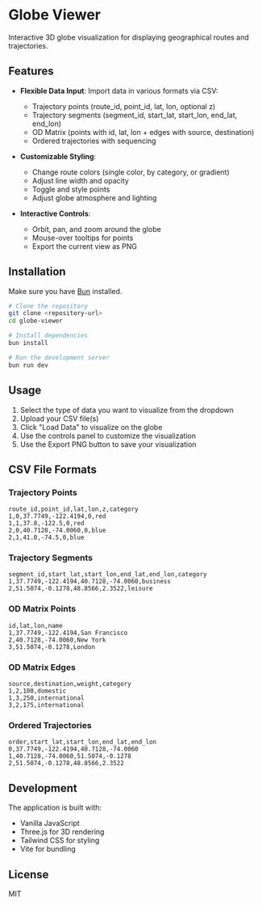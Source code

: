# Globe Viewer

Interactive 3D globe visualization for displaying geographical routes and trajectories.

## Features

- **Flexible Data Input**: Import data in various formats via CSV:
  - Trajectory points (route_id, point_id, lat, lon, optional z)
  - Trajectory segments (segment_id, start_lat, start_lon, end_lat, end_lon)
  - OD Matrix (points with id, lat, lon + edges with source, destination)
  - Ordered trajectories with sequencing

- **Customizable Styling**:
  - Change route colors (single color, by category, or gradient)
  - Adjust line width and opacity
  - Toggle and style points
  - Adjust globe atmosphere and lighting

- **Interactive Controls**:
  - Orbit, pan, and zoom around the globe
  - Mouse-over tooltips for points
  - Export the current view as PNG

## Installation

Make sure you have [Bun](https://bun.sh/) installed.

```bash
# Clone the repository
git clone <repository-url>
cd globe-viewer

# Install dependencies
bun install

# Run the development server
bun run dev
```

## Usage

1. Select the type of data you want to visualize from the dropdown
2. Upload your CSV file(s)
3. Click "Load Data" to visualize on the globe
4. Use the controls panel to customize the visualization
5. Use the Export PNG button to save your visualization

## CSV File Formats

### Trajectory Points
```
route_id,point_id,lat,lon,z,category
1,0,37.7749,-122.4194,0,red
1,1,37.8,-122.5,0,red
2,0,40.7128,-74.0060,0,blue
2,1,41.0,-74.5,0,blue
```

### Trajectory Segments
```
segment_id,start_lat,start_lon,end_lat,end_lon,category
1,37.7749,-122.4194,40.7128,-74.0060,business
2,51.5074,-0.1278,48.8566,2.3522,leisure
```

### OD Matrix Points
```
id,lat,lon,name
1,37.7749,-122.4194,San Francisco
2,40.7128,-74.0060,New York
3,51.5074,-0.1278,London
```

### OD Matrix Edges
```
source,destination,weight,category
1,2,100,domestic
1,3,250,international
3,2,175,international
```

### Ordered Trajectories
```
order,start_lat,start_lon,end_lat,end_lon
0,37.7749,-122.4194,40.7128,-74.0060
1,40.7128,-74.0060,51.5074,-0.1278
2,51.5074,-0.1278,48.8566,2.3522
```

## Development

The application is built with:
- Vanilla JavaScript
- Three.js for 3D rendering
- Tailwind CSS for styling
- Vite for bundling

## License

MIT
